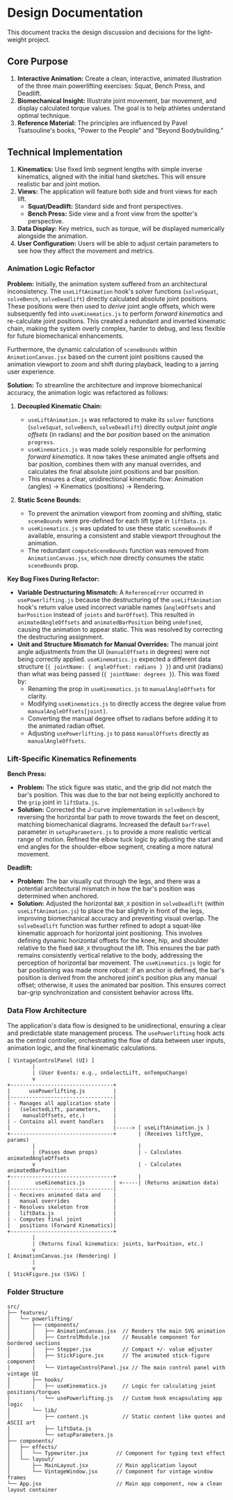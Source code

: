 # Design Documentation

This document tracks the design discussion and decisions for the light-weight project.

## Core Purpose

1.  **Interactive Animation:** Create a clean, interactive, animated illustration of the three main powerlifting exercises: Squat, Bench Press, and Deadlift.
2.  **Biomechanical Insight:** Illustrate joint movement, bar movement, and display calculated torque values. The goal is to help athletes understand optimal technique.
3.  **Reference Material:** The principles are influenced by Pavel Tsatsouline's books, "Power to the People" and "Beyond Bodybuilding."

## Technical Implementation

1.  **Kinematics:** Use fixed limb segment lengths with simple inverse kinematics, aligned with the initial hand sketches. This will ensure realistic bar and joint motion.
2.  **Views:** The application will feature both side and front views for each lift.
    *   **Squat/Deadlift:** Standard side and front perspectives.
    *   **Bench Press:** Side view and a front view from the spotter's perspective.
3.  **Data Display:** Key metrics, such as torque, will be displayed numerically alongside the animation.
4.  **User Configuration:** Users will be able to adjust certain parameters to see how they affect the movement and metrics.

### Animation Logic Refactor

**Problem:**
Initially, the animation system suffered from an architectural inconsistency. The `useLiftAnimation` hook's solver functions (`solveSquat`, `solveBench`, `solveDeadlift`) directly calculated absolute joint positions. These positions were then used to *derive* joint angle offsets, which were subsequently fed into `useKinematics.js` to perform *forward kinematics* and re-calculate joint positions. This created a redundant and inverted kinematic chain, making the system overly complex, harder to debug, and less flexible for future biomechanical enhancements.

Furthermore, the dynamic calculation of `sceneBounds` within `AnimationCanvas.jsx` based on the current joint positions caused the animation viewport to zoom and shift during playback, leading to a jarring user experience.

**Solution:**
To streamline the architecture and improve biomechanical accuracy, the animation logic was refactored as follows:

1.  **Decoupled Kinematic Chain:**
    *   `useLiftAnimation.js` was refactored to make its `solver` functions (`solveSquat`, `solveBench`, `solveDeadlift`) directly output *joint angle offsets* (in radians) and the *bar position* based on the animation `progress`.
    *   `useKinematics.js` was made solely responsible for performing *forward kinematics*. It now takes these animated angle offsets and bar position, combines them with any manual overrides, and calculates the final absolute joint positions and bar position.
    *   This ensures a clear, unidirectional kinematic flow: Animation (angles) -> Kinematics (positions) -> Rendering.

2.  **Static Scene Bounds:**
    *   To prevent the animation viewport from zooming and shifting, static `sceneBounds` were pre-defined for each lift type in `liftData.js`.
    *   `useKinematics.js` was updated to use these static `sceneBounds` if available, ensuring a consistent and stable viewport throughout the animation.
    *   The redundant `computeSceneBounds` function was removed from `AnimationCanvas.jsx`, which now directly consumes the static `sceneBounds` prop.

**Key Bug Fixes During Refactor:**

*   **Variable Destructuring Mismatch:** A `ReferenceError` occurred in `usePowerlifting.js` because the destructuring of the `useLiftAnimation` hook's return value used incorrect variable names (`angleOffsets` and `barPosition` instead of `joints` and `barOffset`). This resulted in `animatedAngleOffsets` and `animatedBarPosition` being `undefined`, causing the animation to appear static. This was resolved by correcting the destructuring assignment.
*   **Unit and Structure Mismatch for Manual Overrides:** The manual joint angle adjustments from the UI (`manualOffsets` in degrees) were not being correctly applied. `useKinematics.js` expected a different data structure (`{ jointName: { angleOffset: radians } }`) and unit (radians) than what was being passed (`{ jointName: degrees }`). This was fixed by:
    *   Renaming the prop in `useKinematics.js` to `manualAngleOffsets` for clarity.
    *   Modifying `useKinematics.js` to directly access the degree value from `manualAngleOffsets[joint]`.
    *   Converting the manual degree offset to radians before adding it to the animated radian offset.
    *   Adjusting `usePowerlifting.js` to pass `manualOffsets` directly as `manualAngleOffsets`.

### Lift-Specific Kinematics Refinements

**Bench Press:**
*   **Problem:** The stick figure was static, and the grip did not match the bar's position. This was due to the bar not being explicitly anchored to the `grip` joint in `liftData.js`.
*   **Solution:** Corrected the J-curve implementation in `solveBench` by reversing the horizontal bar path to move towards the feet on descent, matching biomechanical diagrams. Increased the default `barTravel` parameter in `setupParameters.js` to provide a more realistic vertical range of motion. Refined the elbow tuck logic by adjusting the start and end angles for the shoulder-elbow segment, creating a more natural movement.

**Deadlift:**
*   **Problem:** The bar visually cut through the legs, and there was a potential architectural mismatch in how the bar's position was determined when anchored.
*   **Solution:** Adjusted the horizontal `BAR_X` position in `solveDeadlift` (within `useLiftAnimation.js`) to place the bar slightly in front of the legs, improving biomechanical accuracy and preventing visual overlap. The `solveDeadlift` function was further refined to adopt a squat-like kinematic approach for horizontal joint positioning. This involves defining dynamic horizontal offsets for the knee, hip, and shoulder relative to the fixed `BAR_X` throughout the lift. This ensures the bar path remains consistently vertical relative to the body, addressing the perception of horizontal bar movement. The `useKinematics.js` logic for bar positioning was made more robust: if an anchor is defined, the bar's position is derived from the anchored joint's position plus any manual offset; otherwise, it uses the animated bar position. This ensures correct bar-grip synchronization and consistent behavior across lifts.

### Data Flow Architecture

The application's data flow is designed to be unidirectional, ensuring a clear and predictable state management process. The `usePowerlifting` hook acts as the central controller, orchestrating the flow of data between user inputs, animation logic, and the final kinematic calculations.

```
[ VintageControlPanel (UI) ]
        |
        | (User Events: e.g., onSelectLift, onTempoChange)
        v
+---------------------------------+
|      usePowerlifting.js         |
|---------------------------------|
| - Manages all application state |
|   (selectedLift, parameters,    |
|    manualOffsets, etc.)         |
| - Contains all event handlers   |
|                                 |-----> [ useLiftAnimation.js ]
+---------------------------------+       | (Receives liftType, params)
        |                                 |
        | (Passes down props)             | - Calculates animatedAngleOffsets
        v                                 | - Calculates animatedBarPosition
+---------------------------------+       |
|        useKinematics.js         | <-----| (Returns animation data)
|---------------------------------|
| - Receives animated data and    |
|   manual overrides              |
| - Resolves skeleton from        |
|   liftData.js                   |
| - Computes final joint          |
|   positions (Forward Kinematics)|
+---------------------------------+
        |
        | (Returns final kinematics: joints, barPosition, etc.)
        v
[ AnimationCanvas.jsx (Rendering) ]
        |
        v
[ StickFigure.jsx (SVG) ]
```

### Folder Structure

```
src/
├── features/
│   └── powerlifting/
│       ├── components/
│       │   ├── AnimationCanvas.jsx  // Renders the main SVG animation
│       │   ├── ControlModule.jsx    // Reusable component for bordered sections
│       │   ├── Stepper.jsx          // Compact +/- value adjuster
│       │   ├── StickFigure.jsx      // The animated stick-figure component
│       │   └── VintageControlPanel.jsx // The main control panel with vintage UI
│       ├── hooks/
│       │   ├── useKinematics.js     // Logic for calculating joint positions/torques
│       │   └── usePowerlifting.js   // Custom hook encapsulating app logic
│       └── lib/
│           ├── content.js           // Static content like quotes and ASCII art
│           ├── liftData.js
│           └── setupParameters.js
├── components/
│   ├── effects/
│   │   └── Typewriter.jsx         // Component for typing text effect
│   └── layout/
│       ├── MainLayout.jsx         // Main application layout
│       └── VintageWindow.jsx      // Component for vintage window frames
└── App.jsx                        // Main app component, now a clean layout container
```

